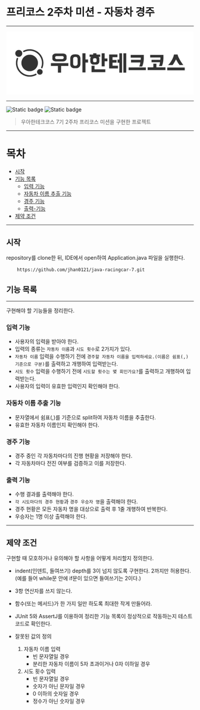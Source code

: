 # 프리코스 2주차 미션 - 자동차 경주

***
<div align="center">
  <img src="./img/logo.webp" alt="우아한테크코스">
</div>

***

![Static badge](https://img.shields.io/badge/precourse-week2-14CC80.svg)
![Static badge](https://img.shields.io/badge/test-0_passed-1E96EB.svg)


> 우아한테크코스 7기 2주차 프리코스 미션을 구현한 프로젝트

***

# 목차

- [시작](#시작)
- [기능 목록](#기능-목록)
    - [입력 기능](#입력-기능)
    - [자동차 이름 추출 기능](#자동차-이름-추출-기능)
    - [경주 기능](#경주-기능)
    - [출력-기능](#출력-기능)
- [제약 조건](#제약-조건)

***

## 시작

repository를 clone한 뒤, IDE에서 open하여 Application.java 파일을 실행한다.

```git
    https://github.com/jhan0121/java-racingcar-7.git
```

## 기능 목록

***

구현해야 할 기능들을 정리한다.

### 입력 기능

+ 사용자의 입력을 받아야 한다.
+ 입력의 종류는 `자동차 이름`과 `시도 횟수`로 2가지가 있다.
+ `자동차 이름` 입력을 수행하기 전에 `경주할 자동차 이름을 입력하세요.(이름은 쉼표(,) 기준으로 구분)`를 출력하고 개행하여 입력받는다.
+ `시도 횟수` 입력을 수행하기 전에 `시도할 횟수는 몇 회인가요?`를 출력하고 개행하여 입력받는다.
+ 사용자의 입력이 유효한 입력인지 확인해야 한다.

### 자동차 이름 추출 기능

+ 문자열에서 쉼표(,)를 기준으로 split하여 자동차 이름을 추출한다.
+ 유효한 자동차 이름인지 확인해야 한다.

### 경주 기능

+ 경주 중인 각 자동차마다의 진행 현황을 저장해야 한다.
+ 각 자동차마다 전진 여부를 검증하고 이를 저장한다.

### 출력 기능

+ 수행 결과를 출력해야 한다.
+ `각 시도마다의 경주 현황`과 `경주 우승자 명`을 출력해야 한다.
+ 경주 현황은 모든 자동차 명을 대상으로 출력 후 1줄 개행하여 반복한다.
+ 우승자는 1명 이상 출력해야 한다.

***

## 제약 조건

구현할 때 모호하거나 유의해야 할 사항을 어떻게 처리할지 정의한다.

+ indent(인덴트, 들여쓰기) depth를 3이 넘지 않도록 구현한다. 2까지만 허용한다.    
  (예를 들어 while문 안에 if문이 있으면 들여쓰기는 2이다.)
+ 3항 연산자를 쓰지 않는다.
+ 함수(또는 메서드)가 한 가지 일만 하도록 최대한 작게 만들어라.
+ JUnit 5와 AssertJ를 이용하여 정리한 기능 목록이 정상적으로 작동하는지 테스트 코드로 확인한다.

+ 잘못된 값의 정의
  1. 자동차 이름 입력
      + 빈 문자열일 경우
      + 분리한 자동차 이름이 5자 초과이거나 0자 이하일 경우
  2. 시도 횟수 입력
      + 빈 문자열일 경우
      + 숫자가 아닌 문자일 경우
      + 0 이하의 숫자일 경우
      + 정수가 아닌 숫자일 경우


